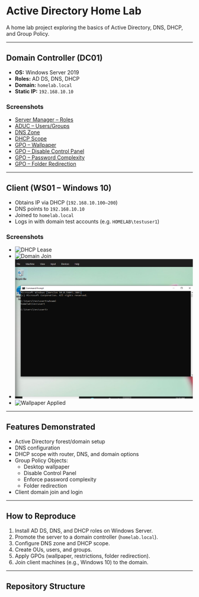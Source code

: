 # Active Directory Home Lab

A home lab project exploring the basics of Active Directory, DNS, DHCP, and Group Policy.

---

## Domain Controller (DC01)
- **OS:** Windows Server 2019  
- **Roles:** AD DS, DNS, DHCP  
- **Domain:** `homelab.local`  
- **Static IP:** `192.168.10.10`  

### Screenshots
- [Server Manager – Roles](./screenshots/server-roles.png)
- [ADUC – Users/Groups](./screenshots/aduc-users-groups.png)
- [DNS Zone](./screenshots/dns-forward-zone.png)
- [DHCP Scope](./screenshots/dhcp-scope.png)
- [GPO – Wallpaper](./screenshots/gpo-wallpaper.png)
- [GPO – Disable Control Panel](./screenshots/gpo-disable-control-panel.png)
- [GPO – Password Complexity](./screenshots/gpo-password-complexity.png)
- [GPO – Folder Redirection](./screenshots/folder-redirection.png)

---

## Client (WS01 – Windows 10)
- Obtains IP via DHCP (`192.168.10.100–200`)
- DNS points to `192.168.10.10`
- Joined to `homelab.local`
- Logs in with domain test accounts (e.g. `HOMELAB\testuser1`)

### Screenshots
- ![DHCP Lease](./screenshots/dhcp-lease.png)
- ![Domain Join](./screenshots/ws01-domain-join.png)
- ![Login](./screenshots/ws01-login.png)
- ![Wallpaper Applied](./screenshots/ws01-wallpaper.png)

---

## Features Demonstrated
- Active Directory forest/domain setup
- DNS configuration
- DHCP scope with router, DNS, and domain options
- Group Policy Objects:
  - Desktop wallpaper
  - Disable Control Panel
  - Enforce password complexity
  - Folder redirection
- Client domain join and login

---

## How to Reproduce
1. Install AD DS, DNS, and DHCP roles on Windows Server.  
2. Promote the server to a domain controller (`homelab.local`).  
3. Configure DNS zone and DHCP scope.  
4. Create OUs, users, and groups.  
5. Apply GPOs (wallpaper, restrictions, folder redirection).  
6. Join client machines (e.g., Windows 10) to the domain.  

---

## Repository Structure
